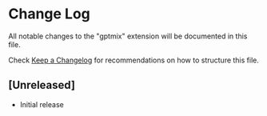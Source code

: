 # Change Log

All notable changes to the "gptmix" extension will be documented in this file.

Check [Keep a Changelog](http://keepachangelog.com/) for recommendations on how to structure this file.

## [Unreleased]

- Initial release